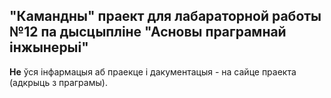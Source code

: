 <h2>"Камандны" праект для лабараторной работы №12 па дысцыпліне "Асновы праграмнай інжынерыі"</h2>
<p><b>Не</b> ўся інфармацыя аб праекце і дакументацыя - на сайце праекта (адкрыць з праграмы).</p>

